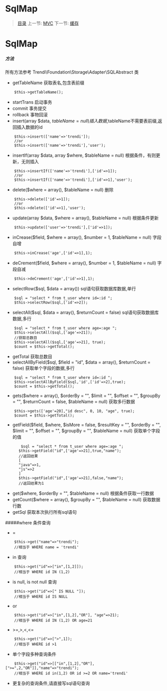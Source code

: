#  SqlMap

   > [目录](<index.md>)
   > 上一节: [MVC](2.2.md)
   > 下一节: [缓存](2.4.md)


   SqlMap
========

##### 方法

所有方法参考 Trendi\Foundation\Storage\Adapter\SQLAbstract 类

* getTableName 获取表名,包含表前缀
```
    $this->getTableName();
```
* startTrans 启动事务
* commit 事务提交
* rollback 事物回滚
* insert(array $data, $tableName = null) 插入数据,$tableName不需要表前缀,返回插入数据的id
```
    $this->insert(['name'=>'trendi']);
    //or
    $this->insert(['name'=>'trendi'],'user');
```
* insertIf(array $data, array $where, $tableName = null) 根据条件，有则更新，无则插入
```
    $this->insertIf(['name'=>'trendi'],['id'=>1]);
    //or
    $this->insertIf(['name'=>'trendi'],['id'=>1],'user');
```
* delete($where = array(), $tableName = null) 删除
```
    $this->delete(['id'=>1]);
    //or
    $this->delete(['id'=>1],'user');
```
* update(array $data, $where = array(), $tableName = null) 根据条件更新
```
    $this->update(['user'=>'trendi'],['id'=>1]);
```
* inCrease($field, $where = array(), $number = 1, $tableName = null) 字段自增
```
    $this->inCrease('age',['id'=>1],1);
```
* deCrement($field, $where = array(), $number = 1, $tableName = null) 字段自减
```
    $this->deCrement('age',['id'=>1],1);
```
* selectRow($sql, $data = array()) sql语句获取数据库数据,单行
```
    $sql = "select * from t_user where id=:id ";
    $this->selectRow($sql,['id'=>2]);
```
* selectAll($sql, $data = array(), $returnCount = false) sql语句获取数据库数据,多行
```
    $sql = "select * from t_user where age=:age ";
    $this->selectAll($sql,['age'=>21]);
    //获取总数目
    $this->selectAll($sql,['age'=>21], true);
    $count = $this->getTotal();
```
* getTotal 获取总数目
* selectAllByField($sql, $field = "id", $data = array(), $returnCount = false) 获取单个字段的数据,多行
```
    $sql = "select * from t_user where id=:id ";
    $this->selectAllByField($sql,'id',['id'=>2],true);
    $count = $this->getTotal();
```
* gets($where = array(), $orderBy = "", $limit = "", $offset = "", $groupBy = "", $returnCount = false, $tableName = null) 获取多行数据
```
    $this->gets(['age'=20],"id desc", 0, 10, "age", true);
    $count = $this->getTotal();
```
* getField($field, $where, $isMore = false, $resultKey = "", $orderBy = "", $limit = "", $offset = "", $groupBy = "", $tableName = null) 获取单个字段的值
```
       $sql = "select * from t_user where age=:age ";
      $this->getField("id",['age'=>21],true,"name");
      //返回结果
      [
      "java"=>1,
      "js"=>2
      ]
      $this->getField("id",['age'=>21],false,"name");
      //返回结果为1
```
* get($where, $orderBy = "", $tableName = null) 根据条件获取一行数据
* getCount($where = array(), $groupBy = "", $tableName = null) 获取数据行数
* getSql 获取本次执行所有sql语句

#####where 条件查询
* =

```
    $this->get("name"=>"trendi");
    //相当于 WHERE name = 'trendi'
```
* in 查询
```
    $this->get("id"=>["in",[1,2]]);
    //相当于 WHERE id IN (1,2)
```
* is null, is not null 查询
```
    $this->get("id"=>[" IS NULL "]);
    //相当于 WHERE id IS NULL
```
* or
```
    $this->get("id"=>["in",[1,2],"OR"], "age"=>21);
    //相当于 WHERE id IN (1,2) OR age=21
```
* \>=,>,<,<=
```
    $this->get("id"=>[">",1]);
    //相当于 WHERE id >1
```
* 单个字段多种查询条件
```
    $this->get("id"=>[["in",[1,2],"OR"],[">=",2,"OR"]],"name"=>"trendi");
    //相当于 WHERE id in(1,2) OR id >=2 OR name='trendi'
```
* 更复杂的查询条件,请直接写sql语句查询